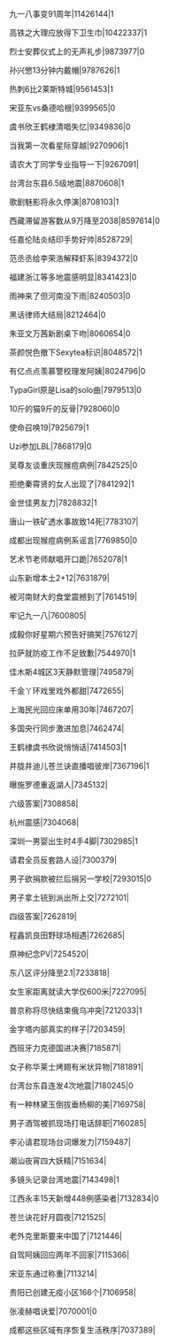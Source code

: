 九一八事变91周年|11426144|1

高铁之大理应放得下卫生巾|10422337|1

烈士安葬仪式上的无声礼步|9873977|0

孙兴慜13分钟内戴帽|9787626|1

热刺6比2莱斯特城|9561453|1

宋亚东vs桑德哈根|9399565|0

虞书欣王鹤棣清唱失忆|9349836|0

当我第一次看星际穿越|9270906|1

请农大丁同学专业指导一下|9267091|

台湾台东县6.5级地震|8870608|1

歌剧魅影将永久停演|8708103|1

西藏滞留游客数从9万降至2038|8597614|0

任嘉伦陆炎结印手势好帅|8528729|

范丞丞给李荣浩解释虾系|8394372|0

福建浙江等多地震感明显|8341423|0

雨神来了但河南没下雨|8240503|0

黑话律师大结局|8212464|0

朱亚文万茜新剧桌下吻|8060654|0

茶颜悦色撤下Sexytea标识|8048572|1

有亿点点羡慕警校理发阿姨|8024796|0

TypaGirl原是Lisa的solo曲|7979513|0

10斤的猫9斤的反骨|7928060|0

使命召唤19|7925679|1

Uzi参加LBL|7868179|0

吴尊友谈重庆现猴痘病例|7842525|0

拒绝秦霄贤的女人出现了|7841292|1

金世佳男友力|7828832|1

唐山一铁矿透水事故致14死|7783107|

成都出现猴痘病例系谣言|7769850|0

艺术节老师献唱开口跪|7652078|1

山东新增本土2+12|7631879|

被河南财大的食堂震撼到了|7614519|

牢记九一八|7600805|

成毅你好星期六预告好搞笑|7576127|

拉萨就防疫工作不足致歉|7544970|1

佳木斯4城区3天静默管理|7495879|

千金丫环戏里戏外都甜|7472655|

上海民光回应床单用30年|7467207|

多国央行同步激进加息|7462474|

王鹤棣虞书欣说悄悄话|7414503|1

井胧井迪儿苍兰诀直播唱彼岸|7367196|1

曝施罗德重返湖人|7345132|

六级答案|7308858|

杭州震感|7304068|

深圳一男婴出生时4手4脚|7302985|1

请君全员反套路人设|7300379|

男子欲捐款被拦后捐另一学校|7293015|0

男子拿土铳到派出所上交|7272101|

四级答案|7262819|

程鑫凯良田野球场相遇|7262685|

原神纪念PV|7254520|

东八区评分降至2.1|7233818|

女生家距离就读大学仅600米|7227095|

普京称将尽快结束俄乌冲突|7212033|1

金字塔内部真实的样子|7203459|

西班牙力克德国进决赛|7185871|

女子称华莱士烤翅有米状异物|7181891|

台湾台东县连发4次地震|7180245|0

有一种林黛玉倒拔垂杨柳的美|7169758|

男子酒驾被抓现场打电话辞职|7160285|

李沁请君现场台词爆发力|7159487|

潮汕夜宵四大妖精|7151634|

多镜头记录台湾地震|7143498|1

江西永丰15天新增448例感染者|7132834|0

苍兰诀花好月圆夜|7121525|

老外克里斯要来中国了|7121446|

自驾阿姨回应两年不回家|7115366|

宋亚东通过称重|7113214|

贵阳已创建无疫小区166个|7106958|

张凌赫唱诀爱|7070001|0

成都这些区域有序恢复生活秩序|7037389|

